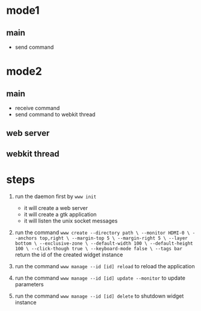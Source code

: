 # mode1

## main

- send command

# mode2

## main

- receive command
- send command to webkit thread

## web server

## webkit thread

# steps

1. run the daemon first by `www init`

   - it will create a web server
   - it will create a gtk application
   - it will listen the unix socket messages

2. run the command `www create --directory path \
--monitor HDMI-0 \
--anchors top,right \
--margin-top 5 \
--margin-right 5 \
--layer bottom \
--exclusive-zone \
--default-width 100 \
--default-height 100 \
--click-though true \
--keyboard-mode false \
--tags bar
`
   return the id of the created widget instance

3. run the command `www manage --id [id] reload` to reload the application
4. run the command `www manage --id [id] update --monitor` to update parameters
5. run the command `www manage --id [id] delete` to shutdown widget instance
